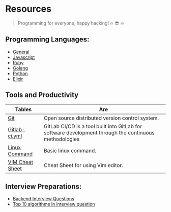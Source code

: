 # Resources

>  Programming for everyone, happy hacking! :fire: :sunglasses: :fire:

## Programming Languages:
*  [General](https://github.com/ervinismu/binar-backend-class/blob/master/general.md)
*  [Javascript](https://github.com/ervinismu/binar-backend-class/blob/master/javascript.md)
*  [Ruby](https://github.com/ervinismu/binar-backend-class/blob/master/ruby.md)
*  [Golang](https://github.com/ervinismu/binar-backend-class/blob/master/golang.md)
*  [Python](https://github.com/ervinismu/binar-backend-class/blob/master/python.md)
*  [Elixir](https://github.com/ervinismu/binar-backend-class/blob/master/elixir.md)

## Tools and Productivity

| Tables        | Are           |
| ------------- |---------------|
| [Git](https://git-scm.com/)                                                           | Open source distributed version control system. | $1600 |
| [Gitlab-ci.yml](https://docs.gitlab.com/ee/ci/)                                       | GitLab CI/CD is a tool built into GitLab for software development through the continuous methodologies      |
| [Linux Command](https://maker.pro/linux/tutorial/basic-linux-commands-for-beginners)  | Basic linux command.      |
| [VIM Cheat Sheet](https://gist.github.com/ervinismu/dc438d3668dbacb04ab36c65c4fb5570) | Cheat Sheet for using Vim editor. |

## Interview Preparations:
*  [Backend Interview Questions](https://github.com/arialdomartini/Back-End-Developer-Interview-Questions)
*  [Top 10 algorithms in interview question](https://www.geeksforgeeks.org/top-10-algorithms-in-interview-questions/)
